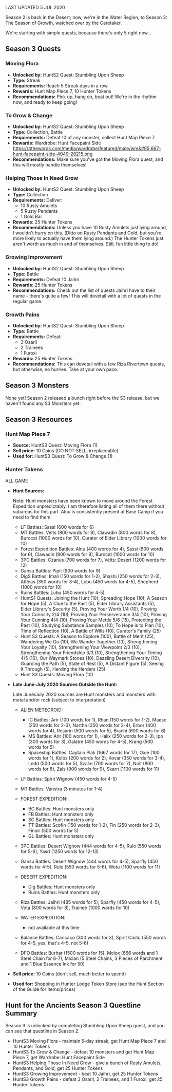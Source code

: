 LAST UPDATED 5 JUL 2020

Season 2 is back in the Desert; now, we're in the Water Region, to Season 3: The Season of Growth, watched over by the Caretaker.

We're starting with simple quests, because there's only 5 right now...

## Season 3 Quests

### Moving Flora

- **Unlocked by:** HuntS2 Quest: Stumbling Upon Sheep
- **Type:** Streak
- **Requirements:** Reach 5 Streak days in a row
- **Rewards:** Hunt Map Piece 7, 10 Hunter Tokens
- **Recommendations:** Pick up, hang on, beat out! We're in the rhythm now, and ready to keep going!

### To Grow & Change

- **Unlocked by:** HuntS2 Quest: Stumbling Upon Sheep
- **Type:** Collection, Battle
- **Requirements:** Defeat 10 of any monster, collect Hunt Map Piece 7
- **Rewards:** Wardrobe: Hunt Facepaint Side https://4thewords.com/media/wardrobe/featured/male/wm&#95;667-hunt-facepaint-side-4049-28215.png
- **Recommendations:** Make sure you've got the Moving Flora quest, and this will mostly handle themselves!

### Helping Those In Need Grow

- **Unlocked by:** HuntS2 Quest: Stumbling Upon Sheep
- **Type:** Collection
- **Requirements:** Deliver:
  - 10 Rusty Amulets
  - 5 Rusty Pendants
  - 1 Gold Bar
- **Rewards:** 25 Hunter Tokens
- **Recommendations:** Unless you have 10 Rusty Amulets just lying around, I wouldn't hurry on this. (Ditto on Rusty Pendants and Gold, but you're more likely to actually have them lying around.) The Hunter Tokens just aren't worth as much in and of themselves. Still, fun little thing to do!

### Growing Improvement

- **Unlocked by:** HuntS2 Quest: Stumbling Upon Sheep
- **Type:** Battle
- **Requirements:** Defeat 10 Jaihri
- **Rewards:** 25 Hunter Tokens
- **Recommendations:** Check out the list of quests Jaihri have to their name - there's quite a few! This will dovetail with a lot of quests in the regular game.

### Growth Pains

- **Unlocked by:** HuntS2 Quest: Stumbling Upon Sheep
- **Type:** Battle
- **Requirements:** Defeat:
  - 3 Osaril
  - 2 Trainees
  - 1 Furoxi
- **Rewards:** 25 Hunter Tokens
- **Recommendations:** This can dovetail with a few Riza Rivertown quests, but otherwise, no hurries. Take at your own pace.

## Season 3 Monsters

None yet! Season 2 released a bunch right before the S3 release, but we haven't found any S3 Monsters yet.

## Season 3 Resources

### Hunt Map Piece 7

- **Source:** HuntS3 Quest: Moving Flora (1)
- **Sell price:** 10 Coins (DO NOT SELL, irreplaceable)
- **Used for:** HuntS3 Quest: To Grow & Change (1)

### Hunter Tokens

ALL GAME

- **Hunt Sources:** 

  Note: Hunt monsters have been known to move around the Forest Expedition unpredictably. I am therefore listing all of them there without subareas for this part. Alnu is consistently present at Base Camp if you need to find them.

  - LF Battles: Sassi (600 words for 6)
  - MT Battles: Velts (800 words for 8), Clawadin (800 words for 8), Burocat (1000 words for 10), Curator of Elder Library (1000 words for 10)
  - Forest Expedition Battles: Alnu (400 words for 4), Sassi (600 words for 6), Clawadin (800 words for 8), Burocat (1000 words for 10)
  - 3PC Battles: Czanus (700 words for 7), Velts: Desert (1200 words for 12)
  - Gansu Battles: Pipit (900 words for 9)
  - DigS Battles: Imali (150 words for 1-2), Shashi (250 words for 2-3), Attleas (350 words for 3-4), Lubu (450 words for 4-5), Shepherd (1000 words for 10)
  - Ruins Battles: Lubu (450 words for 4-5)
  - HuntS1 Quests: Joining the Hunt (10), Spreading Hope (10), A Season for Hope (5), A Clue to the Past (5), Elder Library Assistants (5), Elder Library's Security (5), Proving Your Worth 1/4 (10), Proving Your Curiosity 2/4 (10), Proving Your Perserverance 3/4 (10), Proving Your Cunning 4/4 (10), Proving Your Mettle 5/6 (15), Protecting the Past (10), Studying Substance Samples (10), To Hope is to Plan (10), Time of Reflection (10), A Battle of Wills (10), Curator's Family (25)
  - Hunt S2 Quests: A Season to Explore (100), Battle of Merit (25), Wandering We Go (10), We Wander Together (10), Strengthening Your Loyalty (10), Strengthening Your Viewpoint 2/3 (10), Strengthening Your Friendship 3/3 (10), Strengthening Your Timing 4/5 (10), Our Waymark Stones (10), Dazzling Desert Diversity (10), Guarding the Path (5), State of Rest (5), A Distant Figure (5), Seeing It Through (5), Herding the Herders (25)
  - Hunt S3 Quests: Moving Flora (10)

- **Late June-July 2020 Sources Outside the Hunt:**

  Late June/July 2020 sources are Hunt monsters and monsters with metal and/or rock (subject to interpretation)

  - ALIEN METEOROID:
    - IC Battles: Arir (100 words for 1), Rhan (150 words for 1-2), Maesc (250 words for 2-3), Nartha (350 words for 3-4), Erbor (400 words for 4), Rosarin (500 words for 5), Brachi (600 words for 6)
    - MS Battles: Arir (100 words for 1), Halix (250 words for 2-3), Ipo (300 words for 3), Galatre (450 words for 4-5), Krang (500 words for 5)
    - Spaceship Battles: Captain Piak (1667 words for 17), Oxie (100 words for 1), Kolbs (200 words for 2), Kovar (350 words for 3-4), Ledd (500 words for 5), Szalin (700 words for 7), Noit (800 words for 8), Zals (900 words for 9), Skarn (1100 words for 11)
  - LF Battles: Spirit Wignow (450 words for 4-5)
  - MT Battles: Vanstra (3 minutes for 1-4)
  - FOREST EXPEDITION:

    - BC Battles: Hunt monsters only
    - FB Battles: Hunt monsters only
    - SC Battles: Hunt monsters only
    - TT Battles: Scofin (150 words for 1-2), Fin (250 words for 2-3), Finoir (500 words for 5)
    - GL Battles: Hunt monsters only
  - 3PC Battles: Desert Wignow (444 words for 4-5), Rulo (550 words for 5-6), Yasri (1250 words for 12-13)
  - Gansu Battles: Desert Wignow (444 words for 4-5), Sparfly (450 words for 4-5), Rulo (550 words for 5-6), Wetu (1100 words for 11)
  - DESERT EXPEDITION: 

    - Dig Battles: Hunt monsters only
    - Ruins Battles: Hunt monsters only
  - Riza Battles: Jaihri (485 words for 5), Sparfly (450 words for 4-5), Vota (800 words for 8), Trainee (1000 words for 10)
  - WATER EXPEDITION:
    - not available at this time
  - Balance Battles: Caricaco (300 words for 3), Spirit Castu (550 words for 4-5, yes, that's 4-5, not 5-6)
  - DFO Battles: Burhar (1500 words for 15), Molox (666 words and 1 Steel Chain for 6-7), Miclan (5 Steel Chains, 3 Pieces of Parchment and 1 Blue Essence Ink for 50)

- **Sell price:** 10 Coins (don't sell, much better to spend)

- **Used for:** Shopping in Hunter Lodge Token Store (see the Hunt Section of the Guide for items/prices)

## Hunt for the Ancients Season 3 Questline Summary

Season 3 is unlocked by completing Stumbling Upon Sheep quest, and you can see that questline in Season 2.

- HuntS3 Moving Flora - maintain 5-day streak, get Hunt Map Piece 7 and 10 Hunter Tokens
- HuntS3 To Grow & Change - defeat 10 monsters and get Hunt Map Piece 7, get Wardrobe: Hunt Facepaint Side
- HuntS3 Helping Those In Need Grow - give a bunch of Rusty Amulets, Pendants, and Gold, get 25 Hunter Tokens
- HuntS3 Growing Improvement - beat 10 Jaihri, get 25 Hunter Tokens
- HuntS3 Growth Pains - defeat 3 Osaril, 2 Trainees, and 1 Furoxi, get 25 Hunter Tokens